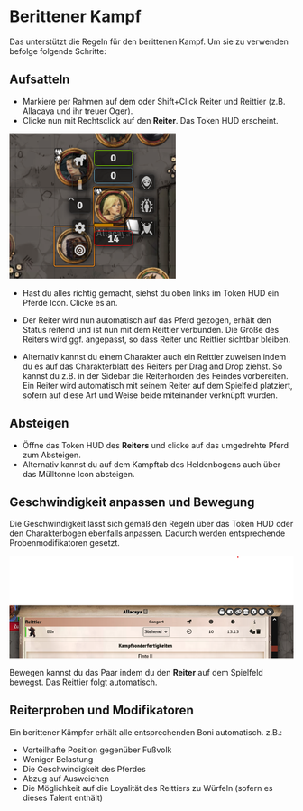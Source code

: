 # Berittener Kampf

Das unterstützt die Regeln für den berittenen Kampf. Um sie zu verwenden befolge folgende Schritte:

## Aufsatteln

* Markiere per Rahmen auf dem oder Shift+Click Reiter und Reittier (z.B. Allacaya und ihr treuer Oger).
* Clicke nun mit Rechtsclick auf den **Reiter**. Das Token HUD erscheint.

![Berittener Kampf](de/images/berittenerkampf-1.png)

* Hast du alles richtig gemacht, siehst du oben links im Token HUD ein Pferde Icon. Clicke es an.
* Der Reiter wird nun automatisch auf das Pferd gezogen, erhält den Status reitend und ist nun mit dem Reittier verbunden. Die Größe des Reiters wird ggf. angepasst, so dass Reiter und Reittier sichtbar bleiben.

* Alternativ kannst du einem Charakter auch ein Reittier zuweisen indem du es auf das Charakterblatt des Reiters per Drag and Drop ziehst.
So kannst du z.B. in der Sidebar die Reiterhorden des Feindes vorbereiten. Ein Reiter wird automatisch mit seinem Reiter auf dem Spielfeld platziert, sofern auf diese Art und Weise beide miteinander verknüpft wurden.

## Absteigen

* Öffne das Token HUD des **Reiters** und clicke auf das umgedrehte Pferd zum Absteigen.
* Alternativ kannst du auf dem Kampftab des Heldenbogens auch über das Mülltonne Icon absteigen.

## Geschwindigkeit anpassen und Bewegung

Die Geschwindigkeit lässt sich gemäß den Regeln über das Token HUD oder den Charakterbogen ebenfalls anpassen. Dadurch werden entsprechende Probenmodifikatoren gesetzt.

![Berittener Kampf](de/images/berittenerkampf-2.png)

Bewegen kannst du das Paar indem du den **Reiter** auf dem Spielfeld bewegst. Das Reittier folgt automatisch.

## Reiterproben und Modifikatoren

Ein berittener Kämpfer erhält alle entsprechenden Boni automatisch. z.B.:

* Vorteilhafte Position gegenüber Fußvolk
* Weniger Belastung
* Die Geschwindigkeit des Pferdes
* Abzug auf Ausweichen
* Die Möglichkeit auf die Loyalität des Reittiers zu Würfeln (sofern es dieses Talent enthält)